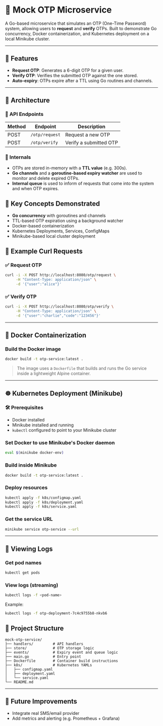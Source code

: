 
# 🧪 Mock OTP Microservice

A Go-based microservice that simulates an OTP (One-Time Password) system, allowing users to **request** and **verify** OTPs. Built to demonstrate Go concurrency, Docker containerization, and Kubernetes deployment on a local Minikube cluster.

---

## 🚀 Features

- **Request OTP**: Generates a 6-digit OTP for a given user.
- **Verify OTP**: Verifies the submitted OTP against the one stored.
- **Auto-expiry**: OTPs expire after a TTL using Go routines and channels.

---

## 🧱 Architecture

### 🔹 API Endpoints
| Method | Endpoint         | Description              |
|--------|------------------|--------------------------|
| POST   | `/otp/request`   | Request a new OTP        |
| POST   | `/otp/verify`    | Verify a submitted OTP   |

### 🔹 Internals
- OTPs are stored in-memory with a **TTL value** (e.g. 300s).
- **Go channels** and a **goroutine-based expiry watcher** are used to monitor and delete expired OTPs.
- **Internal queue** is used to inform of requests that come into the system and when OTP expires.

## 🧠 Key Concepts Demonstrated

- **Go concurrency** with goroutines and channels
- TTL-based OTP expiration using a background watcher
- Docker-based containerization
- Kubernetes Deployments, Services, ConfigMaps
- Minikube-based local cluster deployment

## 🧪 Example Curl Requests

### ✅ Request OTP
```bash
curl -i -X POST http://localhost:8080/otp/request \
     -H "Content-Type: application/json" \
     -d '{"user":"alice"}'
```

### ✅ Verify OTP
```bash
curl -i -X POST http://localhost:8080/otp/verify \
     -H "Content-Type: application/json" \
     -d '{"user":"charlie","code":"123456"}'
```

---

## 🐳 Docker Containerization

### Build the Docker image
```bash
docker build -t otp-service:latest .
```

> The image uses a `Dockerfile` that builds and runs the Go service inside a lightweight Alpine container.

---

## ☸️ Kubernetes Deployment (Minikube)

### 🛠️ Prerequisites
- Docker installed
- Minikube installed and running
- `kubectl` configured to point to your Minikube cluster

### Set Docker to use Minikube's Docker daemon
```bash
eval $(minikube docker-env)
```

### Build inside Minikube
```bash
docker build -t otp-service:latest .
```

### Deploy resources
```bash
kubectl apply -f k8s/configmap.yaml
kubectl apply -f k8s/deployment.yaml
kubectl apply -f k8s/service.yaml
```

### Get the service URL
```bash
minikube service otp-service --url
```

---

## 📜 Viewing Logs

### Get pod names
```bash
kubectl get pods
```

### View logs (streaming)
```bash
kubectl logs -f <pod-name>
```

Example:
```bash
kubectl logs -f otp-deployment-7c4c9755b8-nkvb6
```



## 📁 Project Structure

```
mock-otp-service/
├── handlers/         # API handlers
├── store/            # OTP storage logic
├── events/           # Expiry event and queue logic
├── main.go           # Entry point
├── Dockerfile        # Container build instructions
├── k8s/              # Kubernetes YAMLs
│   ├── configmap.yaml
│   ├── deployment.yaml
│   └── service.yaml
└── README.md
```

---

## 💬 Future Improvements
- Integrate real SMS/email provider
- Add metrics and alerting (e.g. Prometheus + Grafana)


